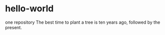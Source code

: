 # hello-world
one repository
The best time to plant a tree is ten years ago, followed by the present.
